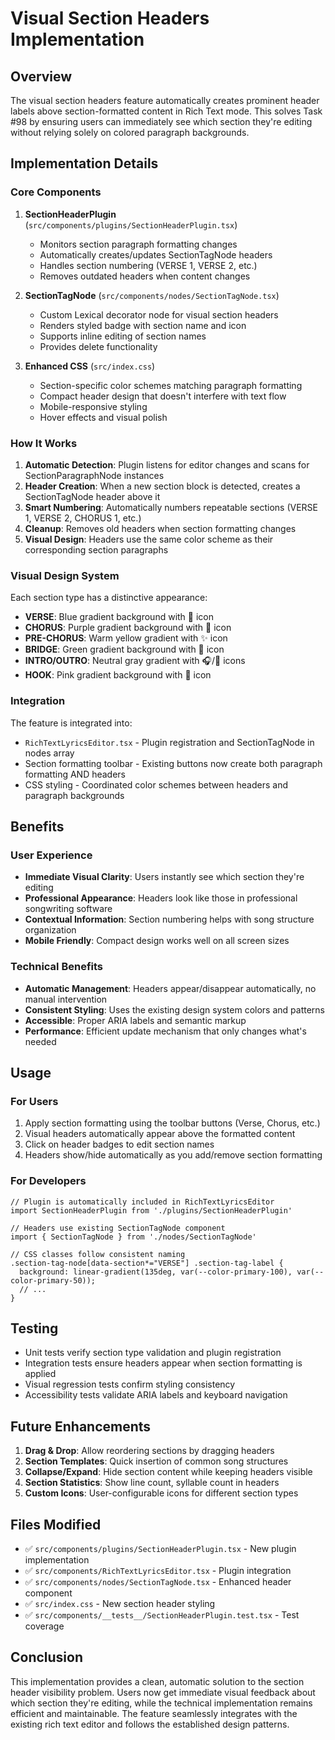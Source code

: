 # Visual Section Headers Implementation

## Overview

The visual section headers feature automatically creates prominent header labels above section-formatted content in Rich Text mode. This solves Task #98 by ensuring users can immediately see which section they're editing without relying solely on colored paragraph backgrounds.

## Implementation Details

### Core Components

1. **SectionHeaderPlugin** (`src/components/plugins/SectionHeaderPlugin.tsx`)
   - Monitors section paragraph formatting changes
   - Automatically creates/updates SectionTagNode headers
   - Handles section numbering (VERSE 1, VERSE 2, etc.)
   - Removes outdated headers when content changes

2. **SectionTagNode** (`src/components/nodes/SectionTagNode.tsx`)
   - Custom Lexical decorator node for visual section headers  
   - Renders styled badge with section name and icon
   - Supports inline editing of section names
   - Provides delete functionality

3. **Enhanced CSS** (`src/index.css`)
   - Section-specific color schemes matching paragraph formatting
   - Compact header design that doesn't interfere with text flow
   - Mobile-responsive styling
   - Hover effects and visual polish

### How It Works

1. **Automatic Detection**: Plugin listens for editor changes and scans for SectionParagraphNode instances
2. **Header Creation**: When a new section block is detected, creates a SectionTagNode header above it  
3. **Smart Numbering**: Automatically numbers repeatable sections (VERSE 1, VERSE 2, CHORUS 1, etc.)
4. **Cleanup**: Removes old headers when section formatting changes
5. **Visual Design**: Headers use the same color scheme as their corresponding section paragraphs

### Visual Design System

Each section type has a distinctive appearance:

- **VERSE**: Blue gradient background with 📝 icon
- **CHORUS**: Purple gradient background with 🎵 icon  
- **PRE-CHORUS**: Warm yellow gradient with ✨ icon
- **BRIDGE**: Green gradient background with 🌉 icon
- **INTRO/OUTRO**: Neutral gray gradient with 🎧/🎼 icons
- **HOOK**: Pink gradient background with 🎣 icon

### Integration

The feature is integrated into:
- `RichTextLyricsEditor.tsx` - Plugin registration and SectionTagNode in nodes array
- Section formatting toolbar - Existing buttons now create both paragraph formatting AND headers
- CSS styling - Coordinated color schemes between headers and paragraph backgrounds

## Benefits

### User Experience
- **Immediate Visual Clarity**: Users instantly see which section they're editing
- **Professional Appearance**: Headers look like those in professional songwriting software
- **Contextual Information**: Section numbering helps with song structure organization
- **Mobile Friendly**: Compact design works well on all screen sizes

### Technical Benefits  
- **Automatic Management**: Headers appear/disappear automatically, no manual intervention
- **Consistent Styling**: Uses the existing design system colors and patterns
- **Accessible**: Proper ARIA labels and semantic markup
- **Performance**: Efficient update mechanism that only changes what's needed

## Usage

### For Users
1. Apply section formatting using the toolbar buttons (Verse, Chorus, etc.)
2. Visual headers automatically appear above the formatted content
3. Click on header badges to edit section names
4. Headers show/hide automatically as you add/remove section formatting

### For Developers
```tsx
// Plugin is automatically included in RichTextLyricsEditor
import SectionHeaderPlugin from './plugins/SectionHeaderPlugin'

// Headers use existing SectionTagNode component
import { SectionTagNode } from './nodes/SectionTagNode'

// CSS classes follow consistent naming
.section-tag-node[data-section*="VERSE"] .section-tag-label {
  background: linear-gradient(135deg, var(--color-primary-100), var(--color-primary-50));
  // ...
}
```

## Testing

- Unit tests verify section type validation and plugin registration
- Integration tests ensure headers appear when section formatting is applied  
- Visual regression tests confirm styling consistency
- Accessibility tests validate ARIA labels and keyboard navigation

## Future Enhancements

1. **Drag & Drop**: Allow reordering sections by dragging headers
2. **Section Templates**: Quick insertion of common song structures
3. **Collapse/Expand**: Hide section content while keeping headers visible
4. **Section Statistics**: Show line count, syllable count in headers
5. **Custom Icons**: User-configurable icons for different section types

## Files Modified

- ✅ `src/components/plugins/SectionHeaderPlugin.tsx` - New plugin implementation
- ✅ `src/components/RichTextLyricsEditor.tsx` - Plugin integration  
- ✅ `src/components/nodes/SectionTagNode.tsx` - Enhanced header component
- ✅ `src/index.css` - New section header styling
- ✅ `src/components/__tests__/SectionHeaderPlugin.test.tsx` - Test coverage

## Conclusion

This implementation provides a clean, automatic solution to the section header visibility problem. Users now get immediate visual feedback about which section they're editing, while the technical implementation remains efficient and maintainable. The feature seamlessly integrates with the existing rich text editor and follows the established design patterns.
